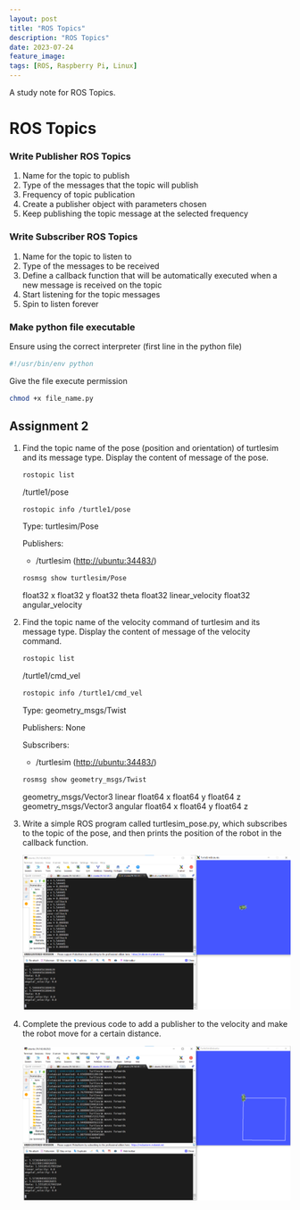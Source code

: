```yaml
---
layout: post
title: "ROS Topics"
description: "ROS Topics"
date: 2023-07-24
feature_image: 
tags: [ROS, Raspberry Pi, Linux]
---
```


A study note for ROS Topics.

<!--more-->

# ROS Topics

### Write Publisher ROS Topics

1. Name for the topic to publish
2. Type of the messages that the topic will publish
3. Frequency of topic publication
4. Create a publisher object with parameters chosen
5. Keep publishing the topic message at the selected frequency

### Write Subscriber ROS Topics

1. Name for the topic to listen to
2. Type of the messages to be received
3. Define a callback function that will be automatically executed when a new message is received on the topic
4. Start listening for the topic messages
5. Spin to listen forever

### Make python file executable

Ensure using the correct interpreter (first line in the python file)

```python
#!/usr/bin/env python
```

Give the file execute permission

```bash
chmod +x file_name.py
```

## Assignment 2

1. Find the topic name of the pose (position and orientation) of turtlesim and its message type. Display the content of message of the pose.
    
    ```bash
    rostopic list
    ```
    
    /turtle1/pose
    
    ```bash
    rostopic info /turtle1/pose
    ```
    
    Type: turtlesim/Pose
    
    Publishers:
    
    - /turtlesim ([http://ubuntu:34483/](http://ubuntu:34483/))
    
    ```bash
    rosmsg show turtlesim/Pose
    ```
    
    float32 x
    float32 y
    float32 theta
    float32 linear_velocity
    float32 angular_velocity
    
2. Find the topic name of the velocity command of turtlesim and its message type. Display the content of message of the velocity command.
    
    ```bash
    rostopic list
    ```
    
    /turtle1/cmd_vel
    
    ```bash
    rostopic info /turtle1/cmd_vel
    ```
    
    Type: geometry_msgs/Twist
    
    Publishers: None
    
    Subscribers:
    
    - /turtlesim ([http://ubuntu:34483/](http://ubuntu:34483/))
    
    ```bash
    rosmsg show geometry_msgs/Twist
    ```
    
    geometry_msgs/Vector3 linear
    float64 x
    float64 y
    float64 z
    geometry_msgs/Vector3 angular
    float64 x
    float64 y
    float64 z
    
3. Write a simple ROS program called turtlesim_pose.py, which subscribes to the topic of the pose, and then prints the position of the robot in the callback function.
    
    ![Untitled](/images/2023-07-24/Untitled.png)
    
4. Complete the previous code to add a publisher to the velocity and make the robot move for a certain distance.
    
    ![Untitled](/images/2023-07-24/Untitled%201.png)